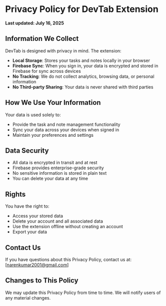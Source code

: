 # Privacy Policy for DevTab Extension

**Last updated: July 16, 2025**

## Information We Collect

DevTab is designed with privacy in mind. The extension:

- **Local Storage**: Stores your tasks and notes locally in your browser
- **Firebase Sync**: When you sign in, your data is encrypted and stored in Firebase for sync across devices
- **No Tracking**: We do not collect analytics, browsing data, or personal information
- **No Third-party Sharing**: Your data is never shared with third parties

## How We Use Your Information

Your data is used solely to:
- Provide the task and note management functionality
- Sync your data across your devices when signed in
- Maintain your preferences and settings

## Data Security

- All data is encrypted in transit and at rest
- Firebase provides enterprise-grade security
- No sensitive information is stored in plain text
- You can delete your data at any time

## Rights

You have the right to:
- Access your stored data
- Delete your account and all associated data
- Use the extension offline without creating an account
- Export your data

## Contact Us

If you have questions about this Privacy Policy, contact us at:
[narenkumar2001@gmail.com]

## Changes to This Policy

We may update this Privacy Policy from time to time. We will notify users of any material changes.
